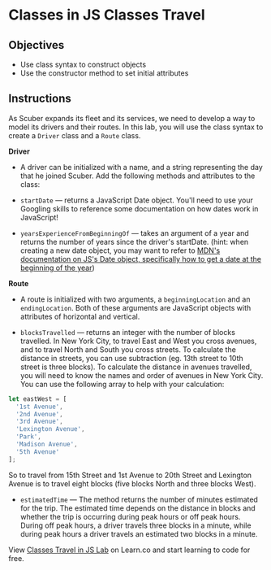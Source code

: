 # Classes in JS Classes Travel

## Objectives

- Use class syntax to construct objects
- Use the constructor method to set initial attributes

## Instructions

As Scuber expands its fleet and its services, we need to develop a way to model
its drivers and their routes. In this lab, you will use the class syntax to
create a `Driver` class and a `Route` class.

**Driver**

- A driver can be initialized with a name, and a string representing the day
  that he joined Scuber. Add the following methods and attributes to the class:

* `startDate` — returns a JavaScript Date object. You'll need to use your
  Googling skills to reference some documentation on how dates work in JavaScript!

* `yearsExperienceFromBeginningOf` — takes an argument of a year and returns the
  number of years since the driver's startDate. (hint: when creating a new date
  object, you may want to refer to [MDN's documentation on JS's Date object,
  specifically how to get a date at the beginning of the
  year][mdn])

**Route**

- A route is initialized with two arguments, a `beginningLocation` and an
  `endingLocation`. Both of these arguments are JavaScript objects with attributes
  of horizontal and vertical.

* `blocksTravelled` — returns an integer with the number of blocks travelled. In
  New York City, to travel East and West you cross avenues, and to travel North
  and South you cross streets. To calculate the distance in streets, you can
  use subtraction (eg. 13th street to 10th street is three blocks). To calculate
  the distance in avenues travelled, you will need to know the names and order of
  avenues in New York City. You can use the following array to help with your
  calculation:

```js
let eastWest = [
  '1st Avenue',
  '2nd Avenue',
  '3rd Avenue',
  'Lexington Avenue',
  'Park',
  'Madison Avenue',
  '5th Avenue'
];
```

So to travel from 15th Street and 1st Avenue to 20th Street and Lexington Avenue
is to travel eight blocks (five blocks North and three blocks West).

- `estimatedTime` — The method returns the number of minutes estimated for the
  trip. The estimated time depends on the distance in blocks and whether the trip
  is occurring during peak hours or off peak hours. During off peak hours, a
  driver travels three blocks in a minute, while during peak hours a driver
  travels an estimated two blocks in a minute.

[mdn]: https://developer.mozilla.org/en-US/docs/Web/JavaScript/Reference/Global_Objects/Date

<p class='util--hide'>View <a href='https://learn.co/lessons/js-classes-travel-lab' title='Classes Travel in JS Lab '>Classes Travel in JS Lab</a> on Learn.co and start learning to code for free.</p>
